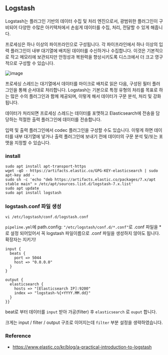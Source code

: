 ## Logstash
Logstash는 플러그인 기반의 데이터 수집 및 처리 엔진으로서, 광범위한 플러그인이 구비되어 다양한 수많은 아키텍처에서 손쉽게 데이터를 수집, 처리, 전달할 수 있게 해줍니다.

프로세싱은 하나 이상의 파이프라인으로 구성됩니다. 각 파이프라인에서 하나 이상의 입력 플러그인이 내부 대기열에 배치된 데이터를 수신하거나 수집합니다. 이것은 기본적으로 작고 메모리에 보관되지만 안정성과 복원력을 향상시키도록 디스크에서 더 크고 영구적으로 구성할 수 있습니다.

![image](https://github.com/conf312/issuemoa-document/assets/13326651/ae17fec9-a358-45c9-9d98-a68bc86255a5)

프로세싱 스레드는 대기열에서 데이터를 마이크로 배치로 읽은 다음, 구성된 필터 플러그인을 통해 순서대로 처리합니다. Logstash는 기본으로 특정 유형의 처리를 목표로 하는 많은 수의 플러그인과 함께 제공되며, 이렇게 해서 데이터가 구문 분석, 처리 및 강화됩니다.

데이터가 처리되면 프로세싱 스레드는 데이터를 포맷하고 Elasticsearch에 전송을 담당하는 적절한 출력 플러그인에 데이터를 전송합니다.

입력 및 출력 플러그인에서 codec 플러그인을 구성할 수도 있습니다. 이렇게 하면 데이터를 내부 대기열에 넣거나 출력 플러그인에 보내기 전에 데이터의 구문 분석 및/또는 포맷을 지정할 수 있습니다.


### install
```
sudo apt install apt-transport-https
wget -qO - https://artifacts.elastic.co/GPG-KEY-elasticsearch | sudo apt-key add -
sudo sh -c 'echo "deb https://artifacts.elastic.co/packages/7.x/apt stable main" > /etc/apt/sources.list.d/logstash-7.x.list'
sudo apt update
sudo apt install logstash
```

### logstash.conf 파일 생성
```
vi /etc/logstash/conf.d/logstash.conf
```

`pipeline.yml`에 path.config: `"/etc/logstash/conf.d/*.conf"`로 .conf 파일을 *로 설정 되어있어서 꼭 logstash 파일이름으로 .conf 파일을 생성하지 않아도 됩니다.
확장자는 지키기!

```
input {
  beats {
    port => 5044
    host => "0.0.0.0"
  }
}

output {
  elasticsearch {
    hosts => "[Elasticsearch IP]:9200"
    index => "logstash-%{+YYYY.MM.dd}"
  }
}}
```
beat로 부터 데이터를 `input` 받아 가공(filter) 후 `elasticsearch` 로 `ouput` 합니다.

크게는 input / filter / output 구조로 이어지는데 `filter` 부분 설정을 생략하였습니다.

### Reference
- https://www.elastic.co/kr/blog/a-practical-introduction-to-logstash
